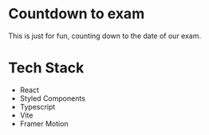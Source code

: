 # Countdown to exam  

This is just for fun, counting down to the date of our exam.

# Tech Stack

- React
- Styled Components
- Typescript
- Vite
- Framer Motion
